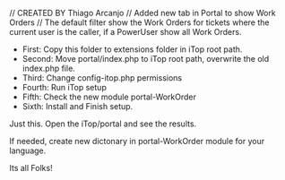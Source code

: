 // CREATED BY Thiago Arcanjo
// Added new tab in Portal to show Work Orders
// The default filter show the Work Orders for tickets where the current user is the caller, if a PowerUser show all Work Orders.

- First: Copy this folder to extensions folder in iTop root path.
- Second: Move portal/index.php to iTop root path, overwrite the old index.php file.
- Third: Change config-itop.php permissions
- Fourth: Run iTop setup
- Fifth: Check the new module portal-WorkOrder
- Sixth: Install and Finish setup.

Just this. Open the iTop/portal and see the results.

If needed, create new dictonary in portal-WorkOrder module for your language.

Its all Folks!
